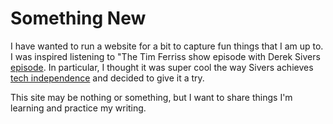 # Something New


I have wanted to run a website for a bit to capture fun things that I am up to.  I was inspired listening to "The Tim Ferriss show episode with Derek Sivers [episode](https://tim.blog/2023/04/21/derek-sivers/).  In particular, I thought it was super cool the way Sivers achieves [tech independence](https://sive.rs/ti) and decided to give it a try.

This site may be nothing or something, but I want to share things I'm learning and practice my writing.


